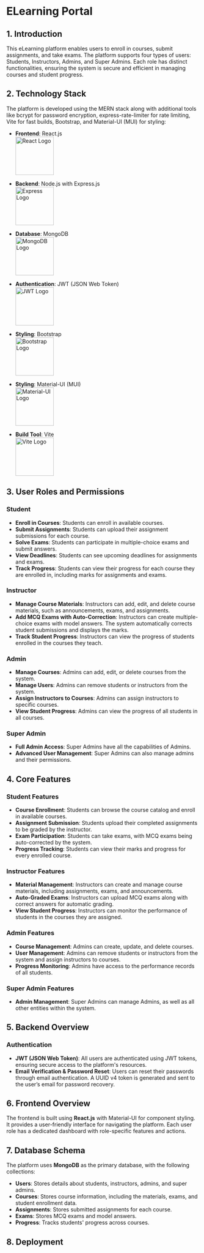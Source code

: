 # ELearning Portal
## 1. Introduction

This eLearning platform enables users to enroll in courses, submit assignments, and take exams. The platform supports four types of users: Students, Instructors, Admins, and Super Admins. Each role has distinct functionalities, ensuring the system is secure and efficient in managing courses and student progress.

## 2. Technology Stack
The platform is developed using the MERN stack along with additional tools like bcrypt for password encryption, express-rate-limiter for rate limiting, Vite for fast builds, Bootstrap, and Material-UI (MUI) for styling:

- **Frontend**: React.js  
  <img src="https://upload.wikimedia.org/wikipedia/commons/a/a7/React-icon.svg" alt="React Logo" style="width:100px; height:100px;">

- **Backend**: Node.js with Express.js  
  <img src="https://upload.wikimedia.org/wikipedia/commons/6/64/Expressjs.png" alt="Express Logo" style="width:100px; height:100px;">

- **Database**: MongoDB  
  <img src="https://webimages.mongodb.com/_com_assets/cms/mongodb-logo-rgb-j6w271g1xn.jpg" alt="MongoDB Logo" style="width:100px; height:100px;">

- **Authentication**: JWT (JSON Web Token)  
  <img src="https://jwt.io/img/pic_logo.svg" alt="JWT Logo" style="width:100px; height:100px;">

- **Styling**: Bootstrap  
  <img src="https://upload.wikimedia.org/wikipedia/commons/b/b2/Bootstrap_logo.svg" alt="Bootstrap Logo" style="width:100px; height:100px;">

- **Styling**: Material-UI (MUI)  
  <img src="https://mui.com/static/logo.png" alt="Material-UI Logo" style="width:100px; height:100px;">

- **Build Tool**: Vite  
  <img src="https://vitejs.dev/logo.svg" alt="Vite Logo" style="width:100px; height:100px;">

## 3. User Roles and Permissions

### Student
- **Enroll in Courses**: Students can enroll in available courses.
- **Submit Assignments**: Students can upload their assignment submissions for each course.
- **Solve Exams**: Students can participate in multiple-choice exams and submit answers.
- **View Deadlines**: Students can see upcoming deadlines for assignments and exams.
- **Track Progress**: Students can view their progress for each course they are enrolled in, including marks for assignments and exams.

### Instructor
- **Manage Course Materials**: Instructors can add, edit, and delete course materials, such as announcements, exams, and assignments.
- **Add MCQ Exams with Auto-Correction**: Instructors can create multiple-choice exams with model answers. The system automatically corrects student submissions and displays the marks.
- **Track Student Progress**: Instructors can view the progress of students enrolled in the courses they teach.

### Admin
- **Manage Courses**: Admins can add, edit, or delete courses from the system.
- **Manage Users**: Admins can remove students or instructors from the system.
- **Assign Instructors to Courses**: Admins can assign instructors to specific courses.
- **View Student Progress**: Admins can view the progress of all students in all courses.

### Super Admin
- **Full Admin Access**: Super Admins have all the capabilities of Admins.
- **Advanced User Management**: Super Admins can also manage admins and their permissions.

## 4. Core Features

### Student Features
- **Course Enrollment**: Students can browse the course catalog and enroll in available courses.
- **Assignment Submission**: Students upload their completed assignments to be graded by the instructor.
- **Exam Participation**: Students can take exams, with MCQ exams being auto-corrected by the system.
- **Progress Tracking**: Students can view their marks and progress for every enrolled course.
  
### Instructor Features
- **Material Management**: Instructors can create and manage course materials, including assignments, exams, and announcements.
- **Auto-Graded Exams**: Instructors can upload MCQ exams along with correct answers for automatic grading.
- **View Student Progress**: Instructors can monitor the performance of students in the courses they are assigned.

### Admin Features
- **Course Management**: Admins can create, update, and delete courses.
- **User Management**: Admins can remove students or instructors from the system and assign instructors to courses.
- **Progress Monitoring**: Admins have access to the performance records of all students.

### Super Admin Features
- **Admin Management**: Super Admins can manage Admins, as well as all other entities within the system.

## 5. Backend Overview

### Authentication
- **JWT (JSON Web Token)**: All users are authenticated using JWT tokens, ensuring secure access to the platform's resources.
- **Email Verification & Password Reset**: Users can reset their passwords through email authentication. A UUID v4 token is generated and sent to the user’s email for password recovery.

## 6. Frontend Overview

The frontend is built using **React.js** with Material-UI for component styling. It provides a user-friendly interface for navigating the platform. Each user role has a dedicated dashboard with role-specific features and actions.

## 7. Database Schema

The platform uses **MongoDB** as the primary database, with the following collections:
- **Users**: Stores details about students, instructors, admins, and super admins.
- **Courses**: Stores course information, including the materials, exams, and student enrollment data.
- **Assignments**: Stores submitted assignments for each course.
- **Exams**: Stores MCQ exams and model answers.
- **Progress**: Tracks students' progress across courses.

## 8. Deployment



